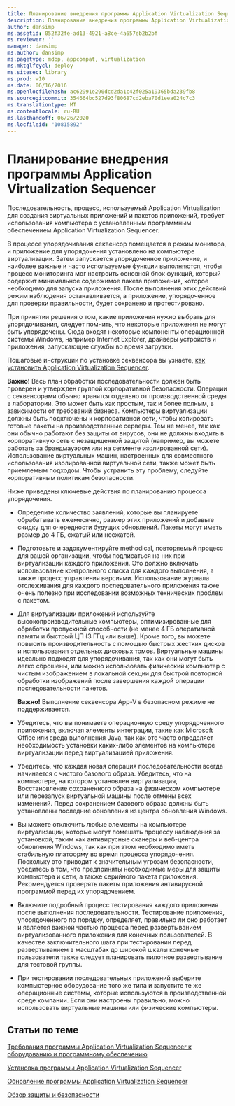 ```yaml
---
title: Планирование внедрения программы Application Virtualization Sequencer
description: Планирование внедрения программы Application Virtualization Sequencer
author: dansimp
ms.assetid: 052f32fe-ad13-4921-a8ce-4a657eb2b2bf
ms.reviewer: ''
manager: dansimp
ms.author: dansimp
ms.pagetype: mdop, appcompat, virtualization
ms.mktglfcycl: deploy
ms.sitesec: library
ms.prod: w10
ms.date: 06/16/2016
ms.openlocfilehash: ac62991e290dcd2da1c42f025a19365bda239fb8
ms.sourcegitcommit: 354664bc527d93f80687cd2eba70d1eea024c7c3
ms.translationtype: MT
ms.contentlocale: ru-RU
ms.lasthandoff: 06/26/2020
ms.locfileid: "10815892"
---
```

# Планирование внедрения программы Application Virtualization Sequencer


Последовательность, процесс, используемый Application Virtualization для создания виртуальных приложений и пакетов приложений, требует использования компьютера с установленным программным обеспечением Application Virtualization Sequencer.

В процессе упорядочивания секвенсор помещается в режим монитора, и приложение для упорядочения установлено на компьютере виртуализации. Затем запускается упорядоченное приложение, и наиболее важные и часто используемые функции выполняются, чтобы процесс мониторинга мог настроить основной блок функций, который содержит минимальное содержимое пакета приложения, которое необходимо для запуска приложения. После выполнения этих действий режим наблюдения останавливается, а приложение, упорядоченное для проверки правильности, будет сохранено и протестировано.

При принятии решения о том, какие приложения нужно выбрать для упорядочивания, следует помнить, что некоторые приложения не могут быть упорядочены. Сюда входят некоторые компоненты операционной системы Windows, например Internet Explorer, драйверы устройств и приложения, запускающие службы во время загрузки.

Пошаговые инструкции по установке секвенсора вы узнаете, [как установить Application Virtualization Sequencer](how-to-install-the-application-virtualization-sequencer.md).

**Важно!**  Весь план обработки последовательности должен быть проверен и утвержден группой корпоративной безопасности. Операции с секвенсорами обычно хранятся отдельно от производственной среды в лаборатории. Это может быть как простым, так и более полным, в зависимости от требований бизнеса. Компьютеры виртуализации должны быть подключены к корпоративной сети, чтобы копировать готовые пакеты на производственные серверы. Тем не менее, так как они обычно работают без защиты от вирусов, они не должны входить в корпоративную сеть с незащищенной защитой (например, вы можете работать за брандмауэром или на сегменте изолированной сети). Использование виртуальных машин, настроенных для совместного использования изолированной виртуальной сети, также может быть приемлемым подходом. Чтобы устранить эту проблему, следуйте корпоративным политикам безопасности.

 

Ниже приведены ключевые действия по планированию процесса упорядочения.

-   Определите количество заявлений, которые вы планируете обрабатывать ежемесячно, размер этих приложений и добавьте скидку для очередности будущих обновлений. Пакеты могут иметь размер до 4 ГБ, сжатый или несжатой.

-   Подготовьте и задокументируйте methodical, повторяемый процесс для вашей организации, чтобы подписаться на них при виртуализации каждого приложения. Это должно включать использование контрольного списка для каждого выполнения, а также процесс управления версиями. Использование журнала отслеживания для каждого последовательного приложения также очень полезно при исследовании возможных технических проблем с пакетом.

-   Для виртуализации приложений используйте высокопроизводительные компьютеры, оптимизированные для обработки пропускной способности (не менее 4 ГБ оперативной памяти и быстрый ЦП (3 ГГц или выше). Кроме того, вы можете повысить производительность с помощью быстрых жестких дисков и использования отдельных дисковых томов. Виртуальные машины идеально подходят для упорядочивания, так как они могут быть легко сброшены, или можно использовать физический компьютер с чистым изображением в локальной секции для быстрой повторной обработки изображений после завершения каждой операции последовательности пакетов.

    **Важно!**  Выполнение секвенсора App-V в безопасном режиме не поддерживается.

     

-   Убедитесь, что вы понимаете операционную среду упорядоченного приложения, включая элементы интеграции, такие как Microsoft Office или среда выполнения Java, так как это часто определяет необходимость установки каких-либо элементов на компьютере виртуализации перед виртуализацией приложения.

-   Убедитесь, что каждая новая операция последовательности всегда начинается с чистого базового образа. Убедитесь, что на компьютере, на котором установлен виртуализация, Восстановление сохраненного образа на физическом компьютере или перезапуск виртуальной машины после отмены всех изменений. Перед сохранением базового образа должны быть установлены последние обновления из центра обновления Windows.

-   Вы можете отключить любые элементы на компьютере виртуализации, которые могут помешать процессу наблюдения за установкой, таким как антивирусные сканеры и веб-центра обновления Windows, так как при этом необходимо иметь стабильную платформу во время процесса упорядочения. Поскольку это приводит к значительным угрозам безопасности, убедитесь в том, что предприняты необходимые меры для защиты компьютера и сети, а также серийного пакета приложения. Рекомендуется проверять пакеты приложения антивирусной программой перед их упорядочением.

-   Включите подробный процесс тестирования каждого приложения после выполнения последовательности. Тестирование приложения, упорядоченного по порядку, определяет, правильно ли оно работает и является важной частью процесса перед развертыванием виртуализованного приложения для конечных пользователей. В качестве заключительного шага при тестировании перед развертыванием в масштабах до широкой шкалы конечные пользователи также следует планировать пилотное развертывание для тестовой группы.

-   При тестировании последовательных приложений выберите компьютерное оборудование того же типа и запустите те же операционные системы, которые используются в производственной среде компании. Если они настроены правильно, можно использовать виртуальные машины или физические компьютеры.

## Статьи по теме


[Требования программы Application Virtualization Sequencer к оборудованию и программному обеспечению](application-virtualization-sequencer-hardware-and-software-requirements.md)

[Установка программы Application Virtualization Sequencer](how-to-install-the-application-virtualization-sequencer.md)

[Обновление программы Application Virtualization Sequencer](how-to-upgrade-the-application-virtualization-sequencer.md)

[Обзор защиты и безопасности](security-and-protection-overview.md)

 

 





